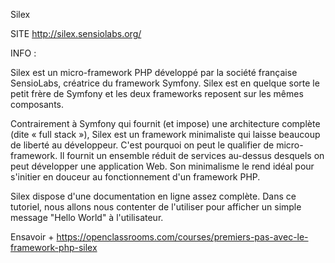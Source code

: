 

Silex

SITE http://silex.sensiolabs.org/

INFO :

Silex est un micro-framework PHP développé par la société française SensioLabs, créatrice du framework Symfony. Silex est en quelque sorte le petit frère de Symfony et les deux frameworks reposent sur les mêmes composants.

Contrairement à Symfony qui fournit (et impose) une architecture complète (dite « full stack »), Silex est un framework minimaliste qui laisse beaucoup de liberté au développeur. C'est pourquoi on peut le qualifier de micro-framework. Il fournit un ensemble réduit de services au-dessus desquels on peut développer une application Web. Son minimalisme le rend idéal pour s'initier en douceur au fonctionnement d'un framework PHP.

Silex dispose d'une documentation en ligne assez complète. Dans ce tutoriel, nous allons nous contenter de l'utiliser pour afficher un simple message "Hello World" à l'utilisateur.


Ensavoir + https://openclassrooms.com/courses/premiers-pas-avec-le-framework-php-silex

